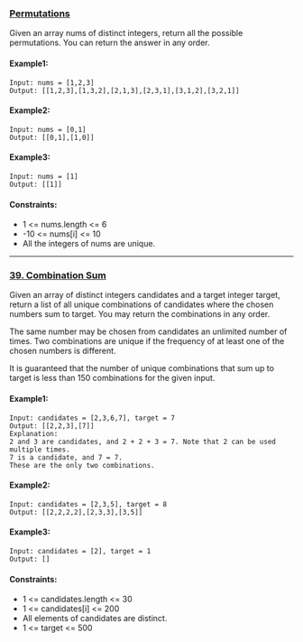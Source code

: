 ### [Permutations](Permutations.java)
Given an array nums of distinct integers, return all the possible permutations. You can return the answer in any order.

#### Example1:
````
Input: nums = [1,2,3]
Output: [[1,2,3],[1,3,2],[2,1,3],[2,3,1],[3,1,2],[3,2,1]]
````
#### Example2:
````
Input: nums = [0,1]
Output: [[0,1],[1,0]]
````
#### Example3:
````
Input: nums = [1]
Output: [[1]]
````

#### Constraints:

- 1 <= nums.length <= 6
- -10 <= nums[i] <= 10
- All the integers of nums are unique.

---
### [39. Combination Sum](CombinationSum.java)
Given an array of distinct integers candidates and a target integer target, return a list of all unique combinations of candidates where the chosen numbers sum to target. You may return the combinations in any order.

The same number may be chosen from candidates an unlimited number of times. Two combinations are unique if the frequency of at least one of the chosen numbers is different.

It is guaranteed that the number of unique combinations that sum up to target is less than 150 combinations for the given input.

#### Example1:
````
Input: candidates = [2,3,6,7], target = 7
Output: [[2,2,3],[7]]
Explanation:
2 and 3 are candidates, and 2 + 2 + 3 = 7. Note that 2 can be used multiple times.
7 is a candidate, and 7 = 7.
These are the only two combinations.
````
#### Example2:
````
Input: candidates = [2,3,5], target = 8
Output: [[2,2,2,2],[2,3,3],[3,5]]
````
#### Example3:
````
Input: candidates = [2], target = 1
Output: []
````

#### Constraints:

- 1 <= candidates.length <= 30
- 1 <= candidates[i] <= 200
- All elements of candidates are distinct.
- 1 <= target <= 500